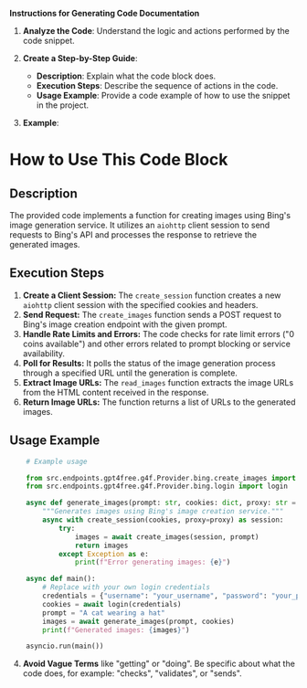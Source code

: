 **Instructions for Generating Code Documentation**

1. **Analyze the Code**: Understand the logic and actions performed by the code snippet.

2. **Create a Step-by-Step Guide**:
    - **Description**: Explain what the code block does.
    - **Execution Steps**: Describe the sequence of actions in the code.
    - **Usage Example**: Provide a code example of how to use the snippet in the project.

3. **Example**:

How to Use This Code Block
=========================================================================================

Description
-------------------------
The provided code implements a function for creating images using Bing's image generation service. It utilizes an `aiohttp` client session to send requests to Bing's API and processes the response to retrieve the generated images.

Execution Steps
-------------------------
1. **Create a Client Session:** The `create_session` function creates a new `aiohttp` client session with the specified cookies and headers.
2. **Send Request:** The `create_images` function sends a POST request to Bing's image creation endpoint with the given prompt.
3. **Handle Rate Limits and Errors:** The code checks for rate limit errors ("0 coins available") and other errors related to prompt blocking or service availability.
4. **Poll for Results:** It polls the status of the image generation process through a specified URL until the generation is complete.
5. **Extract Image URLs:** The `read_images` function extracts the image URLs from the HTML content received in the response.
6. **Return Image URLs:** The function returns a list of URLs to the generated images.

Usage Example
-------------------------

```python
    # Example usage

    from src.endpoints.gpt4free.g4f.Provider.bing.create_images import create_images, create_session
    from src.endpoints.gpt4free.g4f.Provider.bing.login import login

    async def generate_images(prompt: str, cookies: dict, proxy: str = None) -> list[str]:
        """Generates images using Bing's image creation service."""
        async with create_session(cookies, proxy=proxy) as session:
            try:
                images = await create_images(session, prompt)
                return images
            except Exception as e:
                print(f"Error generating images: {e}")

    async def main():
        # Replace with your own login credentials
        credentials = {"username": "your_username", "password": "your_password"}
        cookies = await login(credentials)
        prompt = "A cat wearing a hat"
        images = await generate_images(prompt, cookies)
        print(f"Generated images: {images}")

    asyncio.run(main())
```

4. **Avoid Vague Terms** like "getting" or "doing". Be specific about what the code does, for example: "checks", "validates", or "sends".